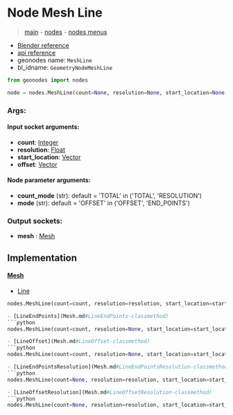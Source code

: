 # Node Mesh Line

> [main](../structure.md) - [nodes](nodes.md) - [nodes menus](nodes_menus.md)

- [Blender reference](https://docs.blender.org/manual/en/latest/modeling/geometry_nodes/mesh_primitives/mesh_line.html)
- [api reference](https://docs.blender.org/api/current/bpy.types.GeometryNodeMeshLine.html)
- geonodes name: `MeshLine`
- bl_idname: `GeometryNodeMeshLine`

```python
from geonodes import nodes

node = nodes.MeshLine(count=None, resolution=None, start_location=None, offset=None, count_mode='TOTAL', mode='OFFSET')
```

### Args:

#### Input socket arguments:

- **count**: [Integer](Integer.md)
- **resolution**: [Float](Float.md)
- **start_location**: [Vector](Vector.md)
- **offset**: [Vector](Vector.md)

#### Node parameter arguments:

- **count_mode** (str): default = 'TOTAL' in ('TOTAL', 'RESOLUTION')
- **mode** (str): default = 'OFFSET' in ('OFFSET', 'END_POINTS')

### Output sockets:

- **mesh** : [Mesh](Mesh.md)

## Implementation

#### [Mesh](Mesh.md)

 - [Line](Mesh.md#Line-classmethod)
  ```python
  nodes.MeshLine(count=count, resolution=resolution, start_location=start_location, offset=offset, count_mode=count_mode, mode=mode  ```

 - [LineEndPoints](Mesh.md#LineEndPoints-classmethod)
  ```python
  nodes.MeshLine(count=count, resolution=None, start_location=start_location, offset=end_location, count_mode='TOTAL', mode=END_POINTS  ```

 - [LineOffset](Mesh.md#LineOffset-classmethod)
  ```python
  nodes.MeshLine(count=count, resolution=None, start_location=start_location, offset=offset, count_mode='TOTAL', mode=OFFSET  ```

 - [LineEndPointsResolution](Mesh.md#LineEndPointsResolution-classmethod)
  ```python
  nodes.MeshLine(count=None, resolution=resolution, start_location=start_location, offset=end_location, count_mode='RESOLUTION', mode=END_POINTS  ```

 - [LineOffsetResolution](Mesh.md#LineOffsetResolution-classmethod)
  ```python
  nodes.MeshLine(count=None, resolution=resolution, start_location=start_location, offset=offset, count_mode='RESOLUTION', mode=OFFSET  ```

